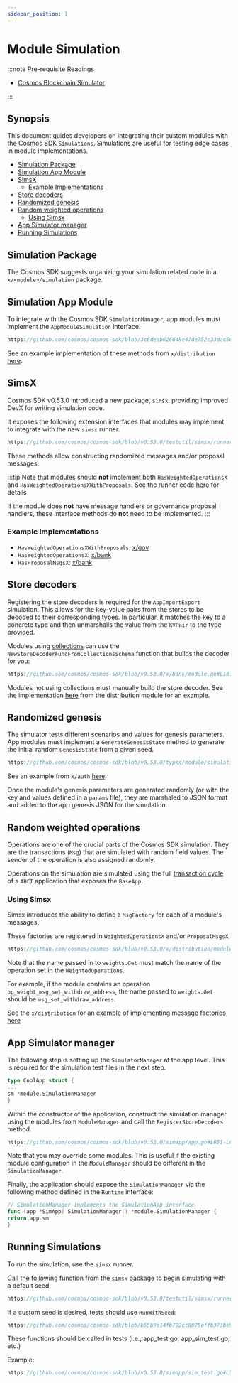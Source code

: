 ```yaml
---
sidebar_position: 1
---
```


# Module Simulation

:::note Pre-requisite Readings

* [Cosmos Blockchain Simulator](../../learn/advanced/12-simulation.md)

:::

## Synopsis

This document guides developers on integrating their custom modules with the Cosmos SDK `Simulations`.
Simulations are useful for testing edge cases in module implementations.

* [Simulation Package](#simulation-package)
* [Simulation App Module](#simulation-app-module)
* [SimsX](#simsx)
  * [Example Implementations](#example-implementations)
* [Store decoders](#store-decoders)
* [Randomized genesis](#randomized-genesis)
* [Random weighted operations](#random-weighted-operations)
  * [Using Simsx](#using-simsx)
* [App Simulator manager](#app-simulator-manager)
* [Running Simulations](#running-simulations)



## Simulation Package

The Cosmos SDK suggests organizing your simulation related code in a `x/<module>/simulation` package.

## Simulation App Module

To integrate with the Cosmos SDK `SimulationManager`, app modules must implement the `AppModuleSimulation` interface.

```go reference
https://github.com/cosmos/cosmos-sdk/blob/3c6deab626648e47de752c33dac5d06af83e3ee3/types/module/simulation.go#L16-L27
```

See an example implementation of these methods from `x/distribution` [here](https://github.com/cosmos/cosmos-sdk/blob/b55b9e14fb792cc8075effb373be9d26327fddea/x/distribution/module.go#L170-L194).

## SimsX

Cosmos SDK v0.53.0 introduced a new package, `simsx`, providing improved DevX for writing simulation code.

It exposes the following extension interfaces that modules may implement to integrate with the new `simsx` runner.
```go reference
https://github.com/cosmos/cosmos-sdk/blob/v0.53.0/testutil/simsx/runner.go#L223-L234
```

These methods allow constructing randomized messages and/or proposal messages.

:::tip
Note that modules should **not** implement both `HasWeightedOperationsX` and `HasWeightedOperationsXWithProposals`.
See the runner code [here](https://github.com/cosmos/cosmos-sdk/blob/v0.53.0/testutil/simsx/runner.go#L330-L339) for details

If the module does **not** have message handlers or governance proposal handlers, these interface methods do **not** need to be implemented.
:::

### Example Implementations

- `HasWeightedOperationsXWithProposals`: [x/gov](https://github.com/cosmos/cosmos-sdk/blob/v0.53.0/x/gov/module.go#L242-L260)
- `HasWeightedOperationsX`: [x/bank](https://github.com/cosmos/cosmos-sdk/blob/v0.53.0/x/bank/module.go#L199-L203)
- `HasProposalMsgsX`: [x/bank](https://github.com/cosmos/cosmos-sdk/blob/v0.53.0/x/bank/module.go#L194-L197)

## Store decoders

Registering the store decoders is required for the `AppImportExport` simulation. This allows
for the key-value pairs from the stores to be decoded to their corresponding types.
In particular, it matches the key to a concrete type and then unmarshalls the value from the `KVPair` to the type provided.

Modules using [collections](https://github.com/cosmos/cosmos-sdk/blob/main/collections/README.md) can use the `NewStoreDecoderFuncFromCollectionsSchema` function that builds the decoder for you:

```go reference
https://github.com/cosmos/cosmos-sdk/blob/v0.53.0/x/bank/module.go#L181-L184
```

Modules not using collections must manually build the store decoder.
See the implementation [here](https://github.com/cosmos/cosmos-sdk/blob/main/x/distribution/simulation/decoder.go) from the distribution module for an example.

## Randomized genesis

The simulator tests different scenarios and values for genesis parameters.
App modules must implement a `GenerateGenesisState` method to generate the initial random `GenesisState` from a given seed.

```go reference
https://github.com/cosmos/cosmos-sdk/blob/v0.53.0/types/module/simulation.go#L20
```

See an example from `x/auth` [here](https://github.com/cosmos/cosmos-sdk/blob/v0.53.0/x/auth/module.go#L168-L170).

Once the module's genesis parameters are generated randomly (or with the key and
values defined in a `params` file), they are marshaled to JSON format and added
to the app genesis JSON for the simulation.

## Random weighted operations

Operations are one of the crucial parts of the Cosmos SDK simulation. They are the transactions
(`Msg`) that are simulated with random field values. The sender of the operation
is also assigned randomly.

Operations on the simulation are simulated using the full [transaction cycle](../../learn/advanced/01-transactions.md) of a
`ABCI` application that exposes the `BaseApp`.

### Using Simsx

Simsx introduces the ability to define a `MsgFactory` for each of a module's messages.

These factories are registered in `WeightedOperationsX` and/or `ProposalMsgsX`.

```go reference
https://github.com/cosmos/cosmos-sdk/blob/v0.53.0/x/distribution/module.go#L196-L205
```

Note that the name passed in to `weights.Get` must match the name of the operation set in the `WeightedOperations`.

For example, if the module contains an operation `op_weight_msg_set_withdraw_address`, the name passed to `weights.Get` should be `msg_set_withdraw_address`.

See the `x/distribution` for an example of implementing message factories [here](https://github.com/cosmos/cosmos-sdk/blob/main/x/distribution/simulation/msg_factory.go)

## App Simulator manager

The following step is setting up the `SimulatorManager` at the app level. This
is required for the simulation test files in the next step.

```go
type CoolApp struct {
...
sm *module.SimulationManager
}
```

Within the constructor of the application, construct the simulation manager using the modules from `ModuleManager` and call the `RegisterStoreDecoders` method.

```go reference
https://github.com/cosmos/cosmos-sdk/blob/v0.53.0/simapp/app.go#L651-L660
```

Note that you may override some modules.
This is useful if the existing module configuration in the `ModuleManager` should be different in the `SimulationManager`.

Finally, the application should expose the `SimulationManager` via the following method defined in the `Runtime` interface:

```go
// SimulationManager implements the SimulationApp interface
func (app *SimApp) SimulationManager() *module.SimulationManager {
return app.sm
}
```

## Running Simulations

To run the simulation, use the `simsx` runner.

Call the following function from the `simsx` package to begin simulating with a default seed:

```go reference
https://github.com/cosmos/cosmos-sdk/blob/v0.53.0/testutil/simsx/runner.go#L69-L88
```

If a custom seed is desired, tests should use `RunWithSeed`:

```go reference
https://github.com/cosmos/cosmos-sdk/blob/b55b9e14fb792cc8075effb373be9d26327fddea/testutil/simsx/runner.go#L151-L168
```

These functions should be called in tests (i.e., app_test.go, app_sim_test.go, etc.)

Example:

```go reference
https://github.com/cosmos/cosmos-sdk/blob/v0.53.0/simapp/sim_test.go#L53-L64
```
